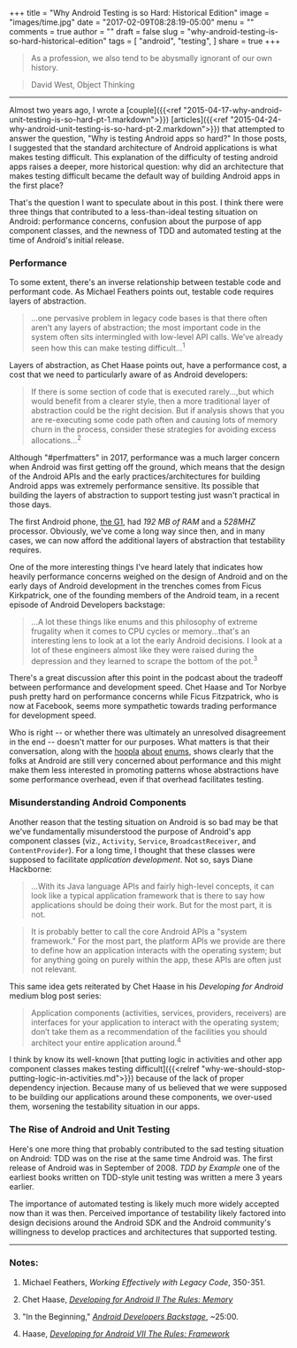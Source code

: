 +++
title = "Why Android Testing is so Hard: Historical Edition"
image = "images/time.jpg"
date = "2017-02-09T08:28:19-05:00"
menu = ""
comments = true
author = ""
draft = false
slug = "why-android-testing-is-so-hard-historical-edition"
tags = [
  "android",
  "testing",
]
share = true
+++

>As a profession, we also tend to be abysmally ignorant of our own history.

>David West, Object Thinking

---

Almost two years ago, I wrote a [couple]({{<ref "2015-04-17-why-android-unit-testing-is-so-hard-pt-1.markdown">}}) [articles]({{<ref "2015-04-24-why-android-unit-testing-is-so-hard-pt-2.markdown">}}) that attempted to answer the question, "Why is testing Android apps so hard?" In those posts, I suggested that the standard architecture of Android applications is what makes testing difficult. This explanation of the difficulty of testing android apps raises a deeper, more historical question: why did an architecture that makes testing difficult became the default way of building Android apps in the first place?

That's the question I want to speculate about in this post. I think there were three things that contributed to a less-than-ideal testing situation on Android: performance concerns, confusion about the purpose of app component classes, and the newness of TDD and automated testing at the time of Android's initial release.

### Performance

To some extent, there's an inverse relationship between testable code and performant code. As Michael Feathers points out, testable code requires layers of abstraction.

>...one pervasive problem in legacy code bases is that there often aren’t any layers of abstraction; the most important code in the system often sits intermingled with low-level API calls. We’ve already seen how this can make testing difficult...<sup>1</sup>

Layers of abstraction, as Chet Haase points out, have a performance cost, a cost that we need to particularly aware of as Android developers:

>If there is some section of code that is executed rarely...,but which would benefit from a clearer style, then a more traditional layer of abstraction could be the right decision. But if analysis shows that you are re-executing some code path often and causing lots of memory churn in the process, consider these strategies for avoiding excess allocations...<sup>2</sup>

Although "#perfmatters" in 2017, performance was a much larger concern when Android was first getting off the ground, which means that the design of the Android APIs and the early practices/architectures for building Android apps was extremely performance sensitive. Its possible that building the layers of abstraction to support testing just wasn't practical in those days.

The first Android phone, [the G1](https://www.google.com/shopping/product/1556749025834621307/specs?sourceid=chrome-psyapi2&ion=1&espv=2&ie=UTF-8&q=tmobile+g1+android&oq=tmobile+g1+android&aqs=chrome..69i57j0l5.2528j0j4&sa=X&ved=0ahUKEwjilvOU0YXSAhVG8CYKHTp2BrAQuC8IjgE), had *192 MB of RAM* and a *528MHZ* processor. Obviously, we've come a long way since then, and in many cases, we can now afford the additional layers of abstraction that testability requires.

One of the more interesting things I've heard lately that indicates how heavily performance concerns weighed on the design of Android and on the early days of Android development in the trenches comes from Ficus Kirkpatrick, one of the founding members of the Android team, in a recent episode of Android Developers backstage:

>...A lot these things like enums and this philosophy of extreme frugality when it comes to CPU cycles or memory...that's an interesting lens to look at a lot the early Android decisions. I look at a lot of these engineers almost like they were raised during the depression and they learned to scrape the bottom of the pot.<sup>3</sup>

There's a great discussion after this point in the podcast about the tradeoff between performance and development speed. Chet Haase and Tor Norbye push pretty hard on performance concerns while Ficus Fitzpatrick, who is now at Facebook, seems more sympathetic towards trading performance for development speed.

Who is right -- or whether there was ultimately an unresolved disagreement in the end -- doesn't matter for our purposes. What matters is that their conversation, along with the [hoopla](https://plus.google.com/105051985738280261832/posts/YDykw2hstUu) [about](https://twitter.com/jakewharton/status/551876948469620737?lang=en) [enums](https://www.youtube.com/watch?v=5MzayZXtSiQ), shows clearly that the folks at Android are still very concerned about performance and this might make them less interested in promoting patterns whose abstractions have some performance overhead, even if that overhead facilitates testing.

### Misunderstanding Android Components

Another reason that the testing situation on Android is so bad may be that we've fundamentally misunderstood the purpose of Android's app component classes (viz., `Activity`, `Service`, `BroadcastReceiver`, and `ContentProvider`). For a long time, I thought that these classes were supposed to facilitate *application development*. Not so, says Diane Hackborne:

>...With its Java language APIs and fairly high-level concepts, it can look like a typical application framework that is there to say how applications should be doing their work.  But for the most part, it is not.

>It is probably better to call the core Android APIs a "system framework."  For the most part, the platform APIs we provide are there to define how an application interacts with the operating system; but for anything going on purely within the app, these APIs are often just not relevant.

This same idea gets reiterated by Chet Haase in his *Developing for Android* medium blog post series:

>Application components (activities, services, providers, receivers) are interfaces for your application to interact with the operating system; don’t take them as a recommendation of the facilities you should architect your entire application around.<sup>4</sup>

I think by know its well-known [that putting logic in activities and other app component classes makes testing difficult]({{<relref "why-we-should-stop-putting-logic-in-activities.md">}}) because of the lack of proper dependency injection. Because many of us believed that we were supposed to be building our applications around these components, we over-used them, worsening the testability situation in our apps.

### The Rise of Android and Unit Testing

Here's one more thing that probably contributed to the sad testing situation on Android: TDD was on the rise at the same time Android was. The first release of Android was in September of 2008. *TDD by Example* one of the earliest books written on TDD-style unit testing was written a mere 3 years earlier.

The importance of automated testing is likely much more widely accepted now than it was then. Perceived importance of testability likely factored into design decisions around the Android SDK and the Android community's willingness to develop practices and architectures that supported testing.

---

### Notes:

1. Michael Feathers, *Working Effectively with Legacy Code*, 350-351.

1. Chet Haase, *[Developing for Android II The Rules: Memory](https://medium.com/google-developers/developing-for-android-ii-bb9a51f8c8b9#.p49q9k3uj)*

1. "In the Beginning," [*Android Developers Backstage*](http://androidbackstage.blogspot.com/2016/10/episode-56-in-beginning.html), ~25:00.

1. Haase, *[Developing for Android VII The Rules: Framework](https://medium.com/google-developers/developing-for-android-vii-the-rules-framework-concerns-d0210e52eee3#.yegpenynu)*
